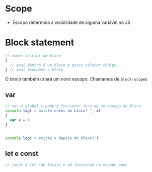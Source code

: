 # Scope

* Escopo determina a visibilidade de alguma variável no JS


# Block statement
```js
// vamos iniciar um bloco
{
  // aqui dentro é um bloco e posso colocar código.
} // aqui fechamos o bloco
```

O bloco também criará um novo escopo. Chamamos de `block-scoped`

















## var 
```js
// var é global e poderá funcionar fora de um escopo de bloco
console.log('> existe antes do bloco? ', x)
{
  var x = 0
}


console.log('> existe x depois do bloco?')
```

## let e const
```js
// const e let são locais e só funcionam no escopo onde